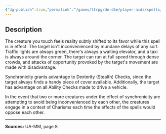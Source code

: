 ```yaml
---
{"dg-publish":true,"permalink":"/games/ttrpg/dn-d5e/player-aids/spells/level-4/synchronicity-ua/","tags":["TTRPG/DND/5e","verbal","somatic","concentration"]}
---
```



## Description
The creature you touch feels reality subtly shifted to its favor while this spell is in effect.
The target isn't inconvenienced by mundane delays of any sort.
Traffic lights are always green, there's always a waiting elevator, and a taxi is always around the corner.
The target can run at full speed through dense crowds, and attacks of opportunity provoked by the target's movement are made with disadvantage.

Synchronicity grants advantage to Dexterity (Stealth) Checks, since the target always finds a handy piece of cover available.
Additionally, the target has advantage on all Ability Checks made to drive a vehicle.

In the event that two or more creatures under the effect of synchronicity are attempting to avoid being inconvenienced by each other, the creatures engage in a contest of Charisma each time the effects of the spells would oppose each other.

---

**Sources:** UA-MM, page 8
